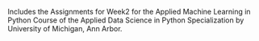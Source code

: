 Includes the Assignments for Week2 for the Applied Machine Learning in Python Course of the Applied Data Science in Python Specialization by University of Michigan, Ann Arbor.
